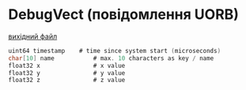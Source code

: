 # DebugVect (повідомлення UORB)



[вихідний файл](https://github.com/PX4/PX4-Autopilot/blob/release/1.15/msg/DebugVect.msg)

```c
uint64 timestamp    # time since system start (microseconds)
char[10] name           # max. 10 characters as key / name
float32 x               # x value
float32 y               # y value
float32 z               # z value

```
